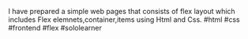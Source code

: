 I have prepared a simple web pages that consists of flex layout which includes Flex elemnets,container,items using Html and Css.
#html #css #frontend #flex #sololearner
